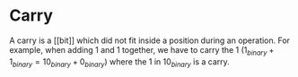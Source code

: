 # Carry
A carry is a [[bit]] which did not fit inside a position during an operation. For example, when adding 1 and 1 together, we have to carry the 1 ($1_{binary} + 1_{binary} = 10_{binary} + 0_{binary}$) where the 1 in $10_{binary}$ is a carry.
